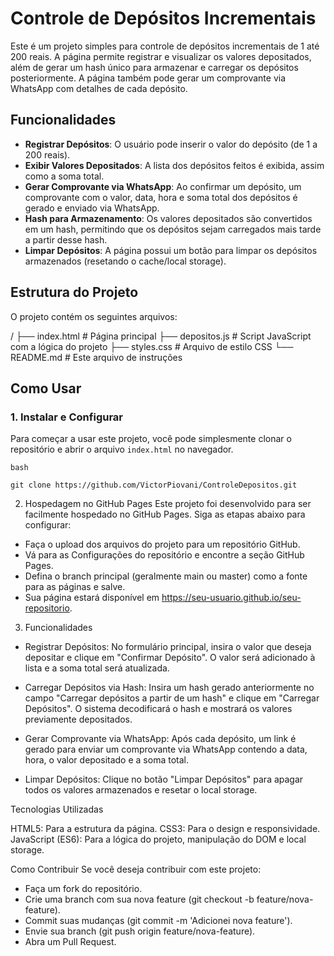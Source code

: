 # Controle de Depósitos Incrementais

Este é um projeto simples para controle de depósitos incrementais de 1 até 200 reais. A página permite registrar e visualizar os valores depositados, além de gerar um hash único para armazenar e carregar os depósitos posteriormente. A página também pode gerar um comprovante via WhatsApp com detalhes de cada depósito.

## Funcionalidades

- **Registrar Depósitos**: O usuário pode inserir o valor do depósito (de 1 a 200 reais).
- **Exibir Valores Depositados**: A lista dos depósitos feitos é exibida, assim como a soma total.
- **Gerar Comprovante via WhatsApp**: Ao confirmar um depósito, um comprovante com o valor, data, hora e soma total dos depósitos é gerado e enviado via WhatsApp.
- **Hash para Armazenamento**: Os valores depositados são convertidos em um hash, permitindo que os depósitos sejam carregados mais tarde a partir desse hash.
- **Limpar Depósitos**: A página possui um botão para limpar os depósitos armazenados (resetando o cache/local storage).

## Estrutura do Projeto

O projeto contém os seguintes arquivos:

/ 
├── index.html # Página principal 
├── depositos.js # Script JavaScript com a lógica do projeto 
├── styles.css # Arquivo de estilo CSS 
└── README.md # Este arquivo de instruções

## Como Usar

### 1. Instalar e Configurar

Para começar a usar este projeto, você pode simplesmente clonar o repositório e abrir o arquivo `index.html` no navegador.

```
bash

git clone https://github.com/VictorPiovani/ControleDepositos.git

```

2. Hospedagem no GitHub Pages
Este projeto foi desenvolvido para ser facilmente hospedado no GitHub Pages. Siga as etapas abaixo para configurar:

- Faça o upload dos arquivos do projeto para um repositório GitHub.
- Vá para as Configurações do repositório e encontre a seção GitHub Pages.
- Defina o branch principal (geralmente main ou master) como a fonte para as páginas e salve.
- Sua página estará disponível em https://seu-usuario.github.io/seu-repositorio.

3. Funcionalidades
- Registrar Depósitos: No formulário principal, insira o valor que deseja depositar e clique em "Confirmar Depósito". O valor será adicionado à lista e a soma total será atualizada.

- Carregar Depósitos via Hash: Insira um hash gerado anteriormente no campo "Carregar depósitos a partir de um hash" e clique em "Carregar Depósitos". O sistema decodificará o hash e mostrará os valores previamente depositados.

- Gerar Comprovante via WhatsApp: Após cada depósito, um link é gerado para enviar um comprovante via WhatsApp contendo a data, hora, o valor depositado e a soma total.

- Limpar Depósitos: Clique no botão "Limpar Depósitos" para apagar todos os valores armazenados e resetar o local storage.

Tecnologias Utilizadas

HTML5: Para a estrutura da página.
CSS3: Para o design e responsividade.
JavaScript (ES6): Para a lógica do projeto, manipulação do DOM e local storage.


Como Contribuir
Se você deseja contribuir com este projeto:

- Faça um fork do repositório.
- Crie uma branch com sua nova feature (git checkout -b feature/nova-feature).
- Commit suas mudanças (git commit -m 'Adicionei nova feature').
- Envie sua branch (git push origin feature/nova-feature).
- Abra um Pull Request.
